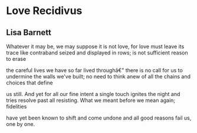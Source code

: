 # Love Recidivus
## Lisa Barnett
Whatever it may be, we may suppose
it is not love, for love must leave its trace
like contraband seized and displayed in rows;
is not sufficient reason to erase

the careful lives we have so far lived throughâ€"
there is no call for us to undermine
the walls we've built; no need to think anew
of all the chains and choices that define

us still. And yet for all our fine intent
a single touch ignites the night and tries
resolve past all resisting. What we meant
before we mean again; fidelities

have yet been known to shift and come undone
and all good reasons fail us, one by one.